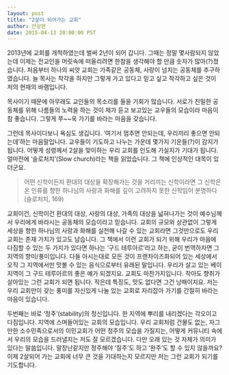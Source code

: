 ```yaml
---
layout: post
title: "2살이 되어가는 교회"
author: 안상현
date: 2015-04-13 20:00:00 PST
---
```

2013년에 교회를 개척하였는데 벌써 2년이 되어 갑니다. 그때는 정말 몇사람되지 않았는데 이제는 전교인을 머릿속에 떠올리려면 한참을 생각해야 할 만큼 숫자가 많아(?)졌습니다. 처음부터 하나의 씨앗 교회는 가족같은 공동체, 사랑이 넘치는 공동체를 추구하였습니다. 늘 목사는 착각을 하지만 그렇게 가고 있다고 믿고 싶고 착각하고 싶은 것이 저의 현재의 바램입니다. 

목사이기 때문에 아무래도 교인들의 목소리를 들을 기회가 많습니다. 서로가 친밀한 공동체를 위해 나름들의 노력을 하는 것이 제가 듣고 보고있는 교우들의 모습이라 마음이 참 좋습니다. 그렇게 쭈~~욱 가기를 바라는 마음을 갖습니다. 

그런데 목사이다보니 욕심도 생깁니다. ‘여기서 멈추면 안되는데, 우리끼리 좋으면 안되는데’하는 마음말입니다. 교우들이 기도하고 나누는 가운데 몇가지 기운들(?)이 감지가 됩니다. 어떻게 성령께서 2살을 맞이하는 우리 교회를 인도해 가실지가 기대가 됩니다. 얼마전에 ‘슬로처치’(Slow church)라는 책을 읽었습니다. 그 책에 인상적인 대목이 있더군요. 

> 어떤 신학이든지 환대의 대상을 확장해가는 것을 거리끼는 신학이라면 그 신학은 온 인류를 향한 하나님의 사랑과 화해를 깊이 고려하지 못한 신학임이 분명하다 (슬로처치, 169)

교회이건, 신학이건 환대의 대상, 사랑의 대상, 가족의 대상을 넓혀나가는 것이 예수님께서 우리에게 바라시는 공동체의 모습이라고 믿습니다. 교회의 규모와 상관없이 그렇게 세상을 향한 하나님의 사랑과 화해를 실천해 나갈 수 있는 교회라면 그것만으로도 우리 교회는 존재 가치가 있고도 남습니다. 그 책에서 이런 교회가 되기 위해 우리가 마음에 다짐할 수 있는 두 가지가 있다면 하나는 ‘구드 테루아르’라고 하는, 굳이 번역하자면 그 지역의 향미/풍미입니다. 다들 아시는대로 모든 것이 프랜차이즈화되어 있는 세상에서 오직 그 지역에서만 맛볼 수 있는 음식으로부터 유래된 말입니다. 우리가 살고 있는 베이지역이 그 구드 테루아르의 좋은 예가 되겠지요. 교회도 마찬가지입니다. 작아도 향취가 살아있는 그런 교회가 되면 됩니다. 작은데 특징도, 맛도 없다면 그건 낭패이지요. 저는 우리 교회만이 갖는 풍미를 자신있게 나눌 있는 교회로 자리잡아 가기를 간절히 바라는 마음이 있습니다. 

두번째는 바로 ‘정주’(stability)의 정신입니다. 한 지역에 뿌리를 내리겠다는 각오이고 다짐입니다. 지역에 스며들어있는 교회의 모습입니다. 우리 교회처럼 건물도 없는, 자그만한 소수민족으로서의 이민교회가 어떤 정주의 모습을 가질지는, 어떻게 커뮤니티 속에서 우리의 모습을 드러낼지는 저도 잘 모르겠습니다. 다만 오래 있는 것 자체가 의미가 있다는 말씀입니다. 말장난같지만 정주해야 ‘질주’도 하고 ‘완주’도 할 수 있지 않을까요? 이제 2살되어 가는 교회에 너무 큰 것을 기대하는지 모르지만 저는 그런 교회가 되기를 기도합니다.
